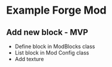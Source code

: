 # Example Forge Mod

## Add new block - MVP
- Define block in ModBlocks class
- List block in Mod Config class
- Add texture